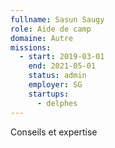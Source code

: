 ```yaml
---
fullname: Sasun Saugy
role: Aide de camp
domaine: Autre
missions:
  - start: 2019-03-01
    end: 2021-05-01
    status: admin
    employer: SG
    startups:
      - delphes
---
```

Conseils et expertise